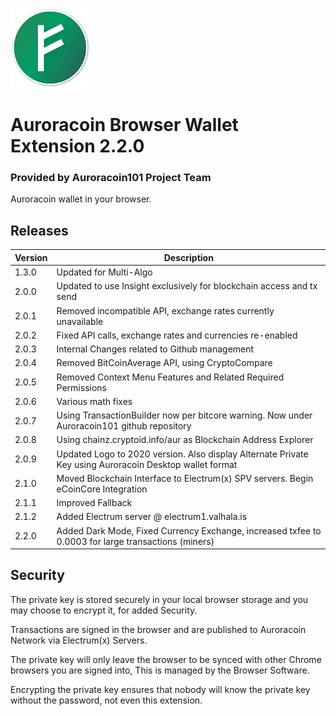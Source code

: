 ![Auroracoin Official Logo.](/data/auroracoin128.png)
# Auroracoin Browser Wallet Extension 2.2.0

### Provided by Auroracoin101 Project Team
Auroracoin wallet in your browser.  

## Releases
| Version    | Description |
|------------------ |------------ |
|  1.3.0 | Updated for Multi-Algo |
|  2.0.0 | Updated to use Insight exclusively for blockchain access and tx send |
|  2.0.1 | Removed incompatible API, exchange rates currently unavailable |
|  2.0.2 | Fixed API calls, exchange rates and currencies re-enabled |
|  2.0.3 | Internal Changes related to Github management |
|  2.0.4 | Removed BitCoinAverage API, using CryptoCompare |
|  2.0.5 | Removed Context Menu Features and Related Required Permissions |
|  2.0.6 | Various math fixes |
|  2.0.7 | Using TransactionBuilder now per bitcore warning. Now under Auroracoin101 github repository |
|  2.0.8 | Using chainz.cryptoid.info/aur as Blockchain Address Explorer |
|  2.0.9 | Updated Logo to 2020 version. Also display Alternate Private Key using Auroracoin Desktop wallet format |
|  2.1.0 | Moved Blockchain Interface to Electrum(x) SPV servers. Begin eCoinCore Integration |
|  2.1.1 | Improved Fallback |
|  2.1.2 | Added Electrum server @ electrum1.valhala.is |
|  2.2.0 | Added Dark Mode, Fixed Currency Exchange, increased txfee to 0.0003 for large transactions (miners) |

## Security

The private key is stored securely in your local browser storage and you may choose to encrypt it,
for added Security.

Transactions are signed in the browser and are published to Auroracoin Network via Electrum(x) Servers.

The private key will only leave the browser to be synced with other Chrome browsers you are signed into,
This is managed by the Browser Software.

Encrypting the private key ensures that nobody will know the private key without the password, not even this extension.
